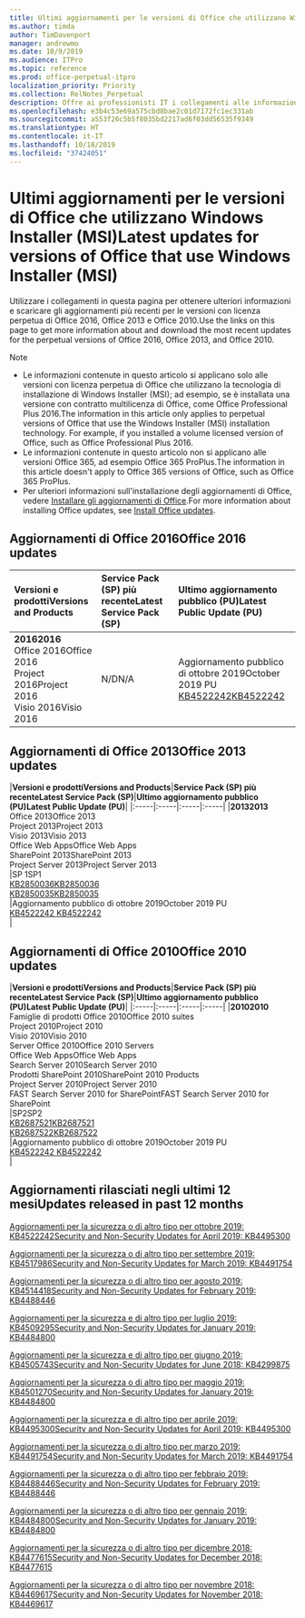 ```yaml
---
title: Ultimi aggiornamenti per le versioni di Office che utilizzano Windows Installer (MSI)
ms.author: timda
author: TimDavenport
manager: andrewmo
ms.date: 10/9/2019
ms.audience: ITPro
ms.topic: reference
ms.prod: office-perpetual-itpro
localization_priority: Priority
ms.collection: RelNotes_Perpetual
description: Offre ai professionisti IT i collegamenti alle informazioni sugli aggiornamenti più recenti delle versioni con licenza perpetua di Office 2016, Office 2013 e Office 2010
ms.openlocfilehash: e3b4c53e69a575cbd8bae2c01d7172fc1ec331ab
ms.sourcegitcommit: a553f26c5b5f8035bd2217ad6f03dd56535f9349
ms.translationtype: HT
ms.contentlocale: it-IT
ms.lasthandoff: 10/18/2019
ms.locfileid: "37424051"
---
```

# <a name="latest-updates-for-versions-of-office-that-use-windows-installer-msi"></a><span data-ttu-id="39310-103">Ultimi aggiornamenti per le versioni di Office che utilizzano Windows Installer (MSI)</span><span class="sxs-lookup"><span data-stu-id="39310-103">Latest updates for versions of Office that use Windows Installer (MSI)</span></span>

<span data-ttu-id="39310-104">Utilizzare i collegamenti in questa pagina per ottenere ulteriori informazioni e scaricare gli aggiornamenti più recenti per le versioni con licenza perpetua di Office 2016, Office 2013 e Office 2010.</span><span class="sxs-lookup"><span data-stu-id="39310-104">Use the links on this page to get more information about and download the most recent updates for the perpetual versions of Office 2016, Office 2013, and Office 2010.</span></span>
  
 
> [!NOTE]
> - <span data-ttu-id="39310-p101">Le informazioni contenute in questo articolo si applicano solo alle versioni con licenza perpetua di Office che utilizzano la tecnologia di installazione di Windows Installer (MSI); ad esempio, se è installata una versione con contratto multilicenza di Office, come Office Professional Plus 2016.</span><span class="sxs-lookup"><span data-stu-id="39310-p101">The information in this article only applies to perpetual versions of Office that use the Windows Installer (MSI) installation technology. For example, if you installed a volume licensed version of Office, such as Office Professional Plus 2016.</span></span>
> - <span data-ttu-id="39310-107">Le informazioni contenute in questo articolo non si applicano alle versioni Office 365, ad esempio Office 365 ProPlus.</span><span class="sxs-lookup"><span data-stu-id="39310-107">The information in this article doesn't apply to Office 365 versions of Office, such as Office 365 ProPlus.</span></span>
> - <span data-ttu-id="39310-108">Per ulteriori informazioni sull'installazione degli aggiornamenti di Office, vedere [Installare gli aggiornamenti di Office](https://support.office.com/article/2ab296f3-7f03-43a2-8e50-46de917611c5).</span><span class="sxs-lookup"><span data-stu-id="39310-108">For more information about installing Office updates, see [Install Office updates](https://support.office.com/article/2ab296f3-7f03-43a2-8e50-46de917611c5).</span></span> 


## <a name="office-2016-updates"></a><span data-ttu-id="39310-109">Aggiornamenti di Office 2016</span><span class="sxs-lookup"><span data-stu-id="39310-109">Office 2016 updates</span></span>

|<span data-ttu-id="39310-110">**Versioni e prodotti**</span><span class="sxs-lookup"><span data-stu-id="39310-110">**Versions and Products**</span></span>|<span data-ttu-id="39310-111">**Service Pack (SP) più recente**</span><span class="sxs-lookup"><span data-stu-id="39310-111">**Latest Service Pack (SP)**</span></span>|<span data-ttu-id="39310-112">**Ultimo aggiornamento pubblico (PU)**</span><span class="sxs-lookup"><span data-stu-id="39310-112">**Latest Public Update (PU)**</span></span>|
|:-----|:-----|:-----|
|<span data-ttu-id="39310-113">**2016**</span><span class="sxs-lookup"><span data-stu-id="39310-113">**2016**</span></span> <br/> <span data-ttu-id="39310-114">Office 2016</span><span class="sxs-lookup"><span data-stu-id="39310-114">Office 2016</span></span>  <br/> <span data-ttu-id="39310-115">Project 2016</span><span class="sxs-lookup"><span data-stu-id="39310-115">Project 2016</span></span>  <br/> <span data-ttu-id="39310-116">Visio 2016</span><span class="sxs-lookup"><span data-stu-id="39310-116">Visio 2016</span></span>  <br/> |<span data-ttu-id="39310-117">N/D</span><span class="sxs-lookup"><span data-stu-id="39310-117">N/A</span></span>  <br/> |<span data-ttu-id="39310-118">Aggiornamento pubblico di ottobre 2019</span><span class="sxs-lookup"><span data-stu-id="39310-118">October 2019 PU</span></span>  <br/> [<span data-ttu-id="39310-119">KB4522242</span><span class="sxs-lookup"><span data-stu-id="39310-119">KB4522242</span></span>](https://support.microsoft.com/help/4522242) <br/> |
   
## <a name="office-2013-updates"></a><span data-ttu-id="39310-120">Aggiornamenti di Office 2013</span><span class="sxs-lookup"><span data-stu-id="39310-120">Office 2013 updates</span></span>

|<span data-ttu-id="39310-121">**Versioni e prodotti**</span><span class="sxs-lookup"><span data-stu-id="39310-121">**Versions and Products**</span></span>|<span data-ttu-id="39310-122">**Service Pack (SP) più recente**</span><span class="sxs-lookup"><span data-stu-id="39310-122">**Latest Service Pack (SP)**</span></span>|<span data-ttu-id="39310-123">**Ultimo aggiornamento pubblico (PU)**</span><span class="sxs-lookup"><span data-stu-id="39310-123">**Latest Public Update (PU)**</span></span>|
|:-----|:-----|:-----|:-----|
|<span data-ttu-id="39310-124">**2013**</span><span class="sxs-lookup"><span data-stu-id="39310-124">**2013**</span></span> <br/> <span data-ttu-id="39310-125">Office 2013</span><span class="sxs-lookup"><span data-stu-id="39310-125">Office 2013</span></span>  <br/> <span data-ttu-id="39310-126">Project 2013</span><span class="sxs-lookup"><span data-stu-id="39310-126">Project 2013</span></span>  <br/> <span data-ttu-id="39310-127">Visio 2013</span><span class="sxs-lookup"><span data-stu-id="39310-127">Visio 2013</span></span>  <br/> <span data-ttu-id="39310-128">Office Web Apps</span><span class="sxs-lookup"><span data-stu-id="39310-128">Office Web Apps</span></span>  <br/> <span data-ttu-id="39310-129">SharePoint 2013</span><span class="sxs-lookup"><span data-stu-id="39310-129">SharePoint 2013</span></span>  <br/> <span data-ttu-id="39310-130">Project Server 2013</span><span class="sxs-lookup"><span data-stu-id="39310-130">Project Server 2013</span></span>  <br/> |<span data-ttu-id="39310-131">SP 1</span><span class="sxs-lookup"><span data-stu-id="39310-131">SP1</span></span> <br/> [<span data-ttu-id="39310-132">KB2850036</span><span class="sxs-lookup"><span data-stu-id="39310-132">KB2850036</span></span>](https://support.microsoft.com/kb/2850036) <br/>[<span data-ttu-id="39310-133">KB2850035</span><span class="sxs-lookup"><span data-stu-id="39310-133">KB2850035</span></span>](https://support.microsoft.com/kb/2850035) <br/> |<span data-ttu-id="39310-134">Aggiornamento pubblico di ottobre 2019</span><span class="sxs-lookup"><span data-stu-id="39310-134">October 2019 PU</span></span>  <br/> [<span data-ttu-id="39310-135">KB4522242 </span><span class="sxs-lookup"><span data-stu-id="39310-135">KB4522242 </span></span>](https://support.microsoft.com/help/4522242 ) <br/> |
   
## <a name="office-2010-updates"></a><span data-ttu-id="39310-136">Aggiornamenti di Office 2010</span><span class="sxs-lookup"><span data-stu-id="39310-136">Office 2010 updates</span></span>

|<span data-ttu-id="39310-137">**Versioni e prodotti**</span><span class="sxs-lookup"><span data-stu-id="39310-137">**Versions and Products**</span></span>|<span data-ttu-id="39310-138">**Service Pack (SP) più recente**</span><span class="sxs-lookup"><span data-stu-id="39310-138">**Latest Service Pack (SP)**</span></span>|<span data-ttu-id="39310-139">**Ultimo aggiornamento pubblico (PU)**</span><span class="sxs-lookup"><span data-stu-id="39310-139">**Latest Public Update (PU)**</span></span>|
|:-----|:-----|:-----|:-----|
|<span data-ttu-id="39310-140">**2010**</span><span class="sxs-lookup"><span data-stu-id="39310-140">**2010**</span></span> <br/> <span data-ttu-id="39310-141">Famiglie di prodotti Office 2010</span><span class="sxs-lookup"><span data-stu-id="39310-141">Office 2010 suites</span></span>  <br/> <span data-ttu-id="39310-142">Project 2010</span><span class="sxs-lookup"><span data-stu-id="39310-142">Project 2010</span></span>  <br/> <span data-ttu-id="39310-143">Visio 2010</span><span class="sxs-lookup"><span data-stu-id="39310-143">Visio 2010</span></span>  <br/> <span data-ttu-id="39310-144">Server Office 2010</span><span class="sxs-lookup"><span data-stu-id="39310-144">Office 2010 Servers</span></span>  <br/> <span data-ttu-id="39310-145">Office Web Apps</span><span class="sxs-lookup"><span data-stu-id="39310-145">Office Web Apps</span></span>  <br/> <span data-ttu-id="39310-146">Search Server 2010</span><span class="sxs-lookup"><span data-stu-id="39310-146">Search Server 2010</span></span>  <br/> <span data-ttu-id="39310-147">Prodotti SharePoint 2010</span><span class="sxs-lookup"><span data-stu-id="39310-147">SharePoint 2010 Products</span></span>  <br/> <span data-ttu-id="39310-148">Project Server 2010</span><span class="sxs-lookup"><span data-stu-id="39310-148">Project Server 2010</span></span>  <br/> <span data-ttu-id="39310-149">FAST Search Server 2010 for SharePoint</span><span class="sxs-lookup"><span data-stu-id="39310-149">FAST Search Server 2010 for SharePoint</span></span>  <br/> |<span data-ttu-id="39310-150">SP2</span><span class="sxs-lookup"><span data-stu-id="39310-150">SP2</span></span> <br/>[<span data-ttu-id="39310-151">KB2687521</span><span class="sxs-lookup"><span data-stu-id="39310-151">KB2687521</span></span>](https://support.microsoft.com/kb/2687521) <br/> [<span data-ttu-id="39310-152">KB2687522</span><span class="sxs-lookup"><span data-stu-id="39310-152">KB2687522</span></span>](https://support.microsoft.com/kb/2687522) <br/> |<span data-ttu-id="39310-153">Aggiornamento pubblico di ottobre 2019</span><span class="sxs-lookup"><span data-stu-id="39310-153">October 2019 PU</span></span>  <br/> [<span data-ttu-id="39310-154">KB4522242 </span><span class="sxs-lookup"><span data-stu-id="39310-154">KB4522242 </span></span>](https://support.microsoft.com/help/4522242 ) <br/>|
   

   
## <a name="updates-released-in-past-12-months"></a><span data-ttu-id="39310-155">Aggiornamenti rilasciati negli ultimi 12 mesi</span><span class="sxs-lookup"><span data-stu-id="39310-155">Updates released in past 12 months</span></span>

[<span data-ttu-id="39310-156">Aggiornamenti per la sicurezza o di altro tipo per ottobre 2019: KB4522242</span><span class="sxs-lookup"><span data-stu-id="39310-156">Security and Non-Security Updates for April 2019: KB4495300</span></span>](https://support.microsoft.com/help/4522242)

[<span data-ttu-id="39310-157">Aggiornamenti per la sicurezza o di altro tipo per settembre 2019: KB4517986</span><span class="sxs-lookup"><span data-stu-id="39310-157">Security and Non-Security Updates for March 2019: KB4491754</span></span>](https://support.microsoft.com/help/4517986 )

[<span data-ttu-id="39310-158">Aggiornamenti per la sicurezza o di altro tipo per agosto 2019: KB4514418</span><span class="sxs-lookup"><span data-stu-id="39310-158">Security and Non-Security Updates for February 2019: KB4488446</span></span>](https://support.microsoft.com/help/4514418)

[<span data-ttu-id="39310-159">Aggiornamenti per la sicurezza e di altro tipo per luglio 2019: KB4509295</span><span class="sxs-lookup"><span data-stu-id="39310-159">Security and Non-Security Updates for January 2019: KB4484800</span></span>](https://support.microsoft.com/help/4509295)

[<span data-ttu-id="39310-160">Aggiornamenti per la sicurezza e di altro tipo per giugno 2019: KB4505743</span><span class="sxs-lookup"><span data-stu-id="39310-160">Security and Non-Security Updates for June 2018: KB4299875</span></span>](https://support.microsoft.com/help/4505743)

[<span data-ttu-id="39310-161">Aggiornamenti per la sicurezza o di altro tipo per maggio 2019: KB4501270</span><span class="sxs-lookup"><span data-stu-id="39310-161">Security and Non-Security Updates for January 2019: KB4484800</span></span>](https://support.microsoft.com/it-IT/help/4501270)

[<span data-ttu-id="39310-162">Aggiornamenti per la sicurezza e di altro tipo per aprile 2019: KB4495300</span><span class="sxs-lookup"><span data-stu-id="39310-162">Security and Non-Security Updates for April 2019: KB4495300</span></span>](https://support.microsoft.com/it-IT/help/4495300)

[<span data-ttu-id="39310-163">Aggiornamenti per la sicurezza o di altro tipo per marzo 2019: KB4491754</span><span class="sxs-lookup"><span data-stu-id="39310-163">Security and Non-Security Updates for March 2019: KB4491754</span></span>](https://support.microsoft.com/it-IT/help/4491754) 

[<span data-ttu-id="39310-164">Aggiornamenti per la sicurezza o di altro tipo per febbraio 2019: KB4488446</span><span class="sxs-lookup"><span data-stu-id="39310-164">Security and Non-Security Updates for February 2019: KB4488446</span></span>](https://support.microsoft.com/help/4488446)

[<span data-ttu-id="39310-165">Aggiornamenti per la sicurezza o di altro tipo per gennaio 2019: KB4484800</span><span class="sxs-lookup"><span data-stu-id="39310-165">Security and Non-Security Updates for January 2019: KB4484800</span></span>](https://support.microsoft.com/help/4484800)

[<span data-ttu-id="39310-166">Aggiornamenti per la sicurezza o di altro tipo per dicembre 2018: KB4477615</span><span class="sxs-lookup"><span data-stu-id="39310-166">Security and Non-Security Updates for December 2018: KB4477615</span></span>](https://support.microsoft.com/help/4477615)

[<span data-ttu-id="39310-167">Aggiornamenti per la sicurezza o di altro tipo per novembre 2018: KB4469617</span><span class="sxs-lookup"><span data-stu-id="39310-167">Security and Non-Security Updates for November 2018: KB4469617</span></span>](https://support.microsoft.com/help/4469617)



 

   

   

  


  
 
  
 
  

  
   
  
